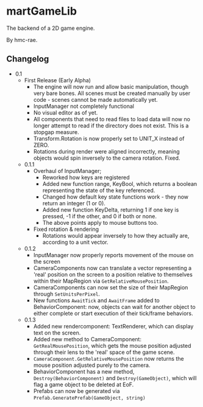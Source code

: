# martGameLib
The backend of a 2D game engine.

By hmc-rae.

## Changelog

 - 0.1
	- First Release (Early Alpha)
		- The engine will now run and allow basic manipulation, though very bare bones. All scenes must be created manually by user code - scenes cannot be made automatically yet.
		- InputManager not completely functional
		- No visual editor as of yet.
		- All components that need to read files to load data will now no longer attempt to read if the directory does not exist. This is a stopgap measure.
		- Transform.Rotation is now properly set to UNIT_X instead of ZERO.
		- Rotations during render were aligned incorrectly, meaning objects would spin inversely to the camera rotation. Fixed.
	- 0.1.1
		- Overhaul of InputManager;
			- Reworked how keys are registered
			- Added new function range, KeyBool, which returns a boolean representing the state of the key referenced.
			- Changed how default key state functions work - they now return an integer (1 or 0).
			- Added new function KeyDelta, returning 1 if one key is pressed, -1 if the other, and 0 if both or none.
			- The above points apply to mouse buttons too.
		- Fixed rotation & rendering
			- Rotations would appear inversely to how they actually are, according to a unit vector.
	- 0.1.2
		- InputManager now properly reports movement of the mouse on the screen
		- CameraComponents now can translate a vector representing a 'real' position on the screen to a position relative to themselves within their MapRegion via `GetRelativeMousePosition`.
		- CameraComponents can now set the size of their MapRegion through `SetUnitsPerPixel`.
		- New functions `AwaitTick` and `AwaitFrame` added to BehaviorComponent: now, objects can wait for another object to either complete or start execution of their tick/frame behaviors.
	- 0.1.3
		- Added new rendercomponent: TextRenderer, which can display text on the screen.
		- Added new method to CameraComponent: `GetRealMousePosition`, which gets the mouse position adjusted through their lens to the 'real' space of the game scene.
		- `CameraComponent.GetRelativeMousePosition` now returns the mouse position adjusted purely to the camera.
		- BehaviorComponent has a new method, `Destroy(BehaviorComponent)` and `Destroy(GameObject)`, which will flag a game object to be deleted at EoF.
		- Prefabs can now be generated via `Prefab.GeneratePrefab(GameObject, string)`